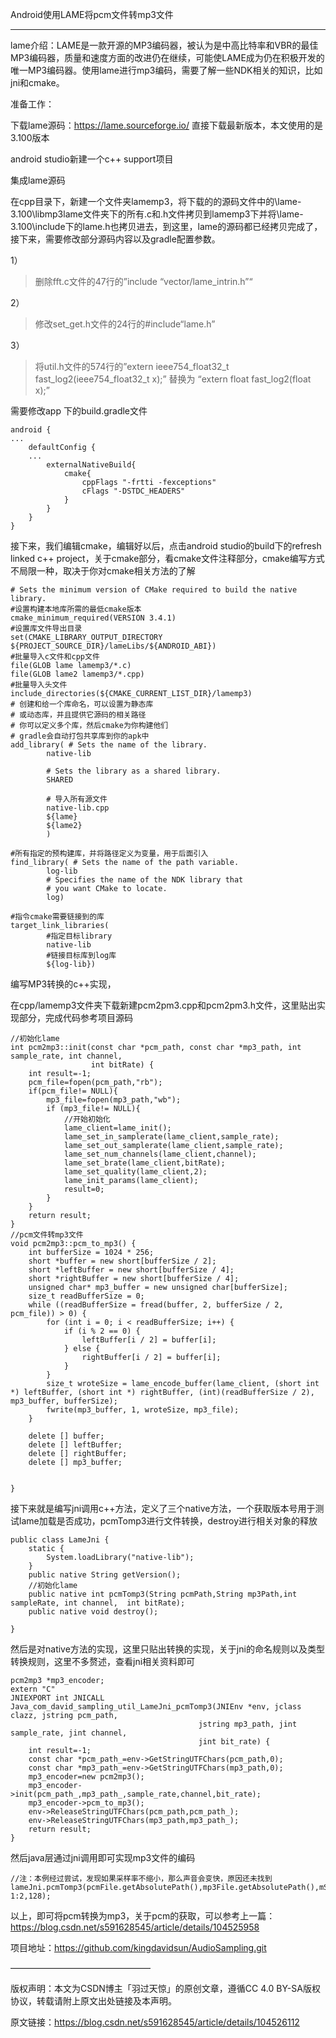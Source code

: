 Android使用LAME将pcm文件转mp3文件

---

lame介绍：LAME是一款开源的MP3编码器，被认为是中高比特率和VBR的最佳MP3编码器，质量和速度方面的改进仍在继续，可能使LAME成为仍在积极开发的唯一MP3编码器。使用lame进行mp3编码，需要了解一些NDK相关的知识，比如jni和cmake。

准备工作：

下载lame源码：https://lame.sourceforge.io/ 直接下载最新版本，本文使用的是3.100版本

android studio新建一个c++ support项目

集成lame源码

在cpp目录下，新建一个文件夹lamemp3，将下载的的源码文件中的\lame-3.100\libmp3lame文件夹下的所有.c和.h文件拷贝到lamemp3下并将\lame-3.100\include下的lame.h也拷贝进去，到这里，lame的源码都已经拷贝完成了，接下来，需要修改部分源码内容以及gradle配置参数。

1）
> 删除fft.c文件的47行的”include “vector/lame_intrin.h”“

2）
> 修改set_get.h文件的24行的#include“lame.h”

3）
> 将util.h文件的574行的”extern ieee754_float32_t fast_log2(ieee754_float32_t x);”
> 替换为 “extern float fast_log2(float x);”

需要修改app 下的build.gradle文件

```
android {
...
    defaultConfig {
    ...
        externalNativeBuild{
            cmake{
                cppFlags "-frtti -fexceptions"
                cFlags "-DSTDC_HEADERS"
            }
        }
    }
}
```

接下来，我们编辑cmake，编辑好以后，点击android studio的build下的refresh linked c++ project，关于cmake部分，看cmake文件注释部分，cmake编写方式不局限一种，取决于你对cmake相关方法的了解

```
# Sets the minimum version of CMake required to build the native library.
#设置构建本地库所需的最低cmake版本
cmake_minimum_required(VERSION 3.4.1)
#设置库文件导出目录
set(CMAKE_LIBRARY_OUTPUT_DIRECTORY ${PROJECT_SOURCE_DIR}/lameLibs/${ANDROID_ABI})
#批量导入c文件和cpp文件
file(GLOB lame lamemp3/*.c)
file(GLOB lame2 lamemp3/*.cpp)
#批量导入头文件
include_directories(${CMAKE_CURRENT_LIST_DIR}/lamemp3)
# 创建和给一个库命名，可以设置为静态库
# 或动态库，并且提供它源码的相关路径
# 你可以定义多个库，然后cmake为你构建他们
# gradle会自动打包共享库到你的apk中
add_library( # Sets the name of the library.
        native-lib

        # Sets the library as a shared library.
        SHARED

        # 导入所有源文件
        native-lib.cpp
        ${lame}
        ${lame2}
        )

#所有指定的预构建库，并将路径定义为变量，用于后面引入
find_library( # Sets the name of the path variable.
        log-lib
        # Specifies the name of the NDK library that
        # you want CMake to locate.
        log)

#指令cmake需要链接到的库
target_link_libraries(
        #指定目标library
        native-lib
        #链接目标库到log库
        ${log-lib})
```

编写MP3转换的c++实现，

在cpp/lamemp3文件夹下载新建pcm2pm3.cpp和pcm2pm3.h文件，这里贴出实现部分，完成代码参考项目源码

```
//初始化lame
int pcm2mp3::init(const char *pcm_path, const char *mp3_path, int sample_rate, int channel,
                  int bitRate) {
    int result=-1;
    pcm_file=fopen(pcm_path,"rb");
    if(pcm_file!= NULL){
        mp3_file=fopen(mp3_path,"wb");
        if (mp3_file!= NULL){
            //开始初始化
            lame_client=lame_init();
            lame_set_in_samplerate(lame_client,sample_rate);
            lame_set_out_samplerate(lame_client,sample_rate);
            lame_set_num_channels(lame_client,channel);
            lame_set_brate(lame_client,bitRate);
            lame_set_quality(lame_client,2);
            lame_init_params(lame_client);
            result=0;
        }
    }
    return result;
}
//pcm文件转mp3文件
void pcm2mp3::pcm_to_mp3() {
    int bufferSize = 1024 * 256;
    short *buffer = new short[bufferSize / 2];
    short *leftBuffer = new short[bufferSize / 4];
    short *rightBuffer = new short[bufferSize / 4];
    unsigned char* mp3_buffer = new unsigned char[bufferSize];
    size_t readBufferSize = 0;
    while ((readBufferSize = fread(buffer, 2, bufferSize / 2, pcm_file)) > 0) {
        for (int i = 0; i < readBufferSize; i++) {
            if (i % 2 == 0) {
                leftBuffer[i / 2] = buffer[i];
            } else {
                rightBuffer[i / 2] = buffer[i];
            }
        }
        size_t wroteSize = lame_encode_buffer(lame_client, (short int *) leftBuffer, (short int *) rightBuffer, (int)(readBufferSize / 2), mp3_buffer, bufferSize);
        fwrite(mp3_buffer, 1, wroteSize, mp3_file);
    }

    delete [] buffer;
    delete [] leftBuffer;
    delete [] rightBuffer;
    delete [] mp3_buffer;


}
```

接下来就是编写jni调用c++方法，定义了三个native方法，一个获取版本号用于测试lame加载是否成功，pcmTomp3进行文件转换，destroy进行相关对象的释放

```
public class LameJni {
    static {
        System.loadLibrary("native-lib");
    }
    public native String getVersion();
    //初始化lame
    public native int pcmTomp3(String pcmPath,String mp3Path,int sampleRate, int channel,  int bitRate);
    public native void destroy();

}
```

然后是对native方法的实现，这里只贴出转换的实现，关于jni的命名规则以及类型转换规则，这里不多赘述，查看jni相关资料即可

```
pcm2mp3 *mp3_encoder;
extern "C"
JNIEXPORT int JNICALL
Java_com_david_sampling_util_LameJni_pcmTomp3(JNIEnv *env, jclass clazz, jstring pcm_path,
                                          jstring mp3_path, jint sample_rate, jint channel,
                                          jint bit_rate) {
    int result=-1;
    const char *pcm_path_=env->GetStringUTFChars(pcm_path,0);
    const char *mp3_path_=env->GetStringUTFChars(mp3_path,0);
    mp3_encoder=new pcm2mp3();
    mp3_encoder->init(pcm_path_,mp3_path_,sample_rate,channel,bit_rate);
    mp3_encoder->pcm_to_mp3();
    env->ReleaseStringUTFChars(pcm_path,pcm_path_);
    env->ReleaseStringUTFChars(mp3_path,mp3_path_);
    return result;
}
```

然后java层通过jni调用即可实现mp3文件的编码

```
//注：本例经过尝试，发现如果采样率不缩小，那么声音会变快，原因还未找到
lameJni.pcmTomp3(pcmFile.getAbsolutePath(),mp3File.getAbsolutePath(),mSampleRate/2,mChannel==AudioFormat.CHANNEL_IN_MONO?1:2,128);
```

以上，即可将pcm转换为mp3，关于pcm的获取，可以参考上一篇：https://blog.csdn.net/s591628545/article/details/104525958

项目地址：https://github.com/kingdavidsun/AudioSampling.git

————————————————

版权声明：本文为CSDN博主「羽过天惊」的原创文章，遵循CC 4.0 BY-SA版权协议，转载请附上原文出处链接及本声明。

原文链接：https://blog.csdn.net/s591628545/article/details/104526112